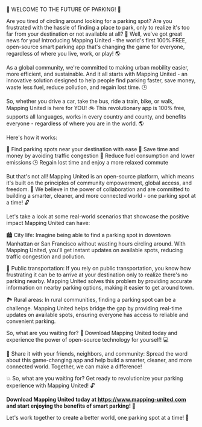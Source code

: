 🚨 WELCOME TO THE FUTURE OF PARKING! 🚨

Are you tired of circling around looking for a parking spot? Are you frustrated with the hassle of finding a place to park, only to realize it's too far from your destination or not available at all? 🤯 Well, we've got great news for you! Introducing Mapping United - the world's first 100% FREE, open-source smart parking app that's changing the game for everyone, regardless of where you live, work, or play! 🌎

As a global community, we're committed to making urban mobility easier, more efficient, and sustainable. And it all starts with Mapping United - an innovative solution designed to help people find parking faster, save money, waste less fuel, reduce pollution, and regain lost time. 🕒️

So, whether you drive a car, take the bus, ride a train, bike, or walk, Mapping United is here for YOU! 🚲 This revolutionary app is 100% free, supports all languages, works in every country and county, and benefits everyone - regardless of where you are in the world. 🌎

Here's how it works:

📍️ Find parking spots near your destination with ease
💸 Save time and money by avoiding traffic congestion
🚗 Reduce fuel consumption and lower emissions
🕒️ Regain lost time and enjoy a more relaxed commute

But that's not all! Mapping United is an open-source platform, which means it's built on the principles of community empowerment, global access, and freedom. 🌟 We believe in the power of collaboration and are committed to building a smarter, cleaner, and more connected world - one parking spot at a time! 🔓

Let's take a look at some real-world scenarios that showcase the positive impact Mapping United can have:

🏙️ City life: Imagine being able to find a parking spot in downtown Manhattan or San Francisco without wasting hours circling around. With Mapping United, you'll get instant updates on available spots, reducing traffic congestion and pollution.

🚂 Public transportation: If you rely on public transportation, you know how frustrating it can be to arrive at your destination only to realize there's no parking nearby. Mapping United solves this problem by providing accurate information on nearby parking options, making it easier to get around town.

🏞️ Rural areas: In rural communities, finding a parking spot can be a challenge. Mapping United helps bridge the gap by providing real-time updates on available spots, ensuring everyone has access to reliable and convenient parking.

So, what are you waiting for? 🤔 Download Mapping United today and experience the power of open-source technology for yourself! 💻

📨 Share it with your friends, neighbors, and community: Spread the word about this game-changing app and help build a smarter, cleaner, and more connected world. Together, we can make a difference!

💥 So, what are you waiting for? Get ready to revolutionize your parking experience with Mapping United! 🔓

**Download Mapping United today at https://www.mapping-united.com and start enjoying the benefits of smart parking! 🎉**

Let's work together to create a better world, one parking spot at a time! 💪